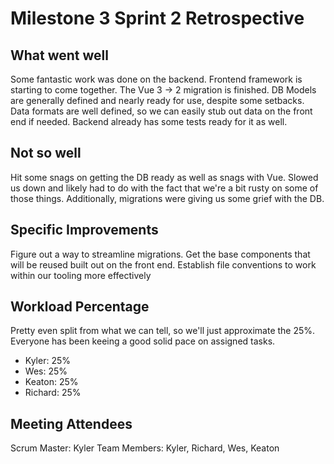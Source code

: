 # Milestone 3 Sprint 2 Retrospective

## What went well

Some fantastic work was done on the backend. Frontend framework is starting to come together. The Vue 3 -> 2 migration is finished. DB Models are generally defined and nearly ready for use, despite some setbacks. Data formats are well defined, so we can easily stub out data on the front end if needed. Backend already has some tests ready for it as well.

## Not so well

Hit some snags on getting the DB ready as well as snags with Vue. Slowed us down and likely had to do with the fact that we're a bit rusty on some of those things. Additionally, migrations were giving us some grief with the DB.

## Specific Improvements

Figure out a way to streamline migrations. Get the base components that will be reused built out on the front end. Establish file conventions to work within our tooling more effectively

## Workload Percentage

Pretty even split from what we can tell, so we'll just approximate the 25%. Everyone has been keeing a good solid pace on assigned tasks.

- Kyler: 25%
- Wes: 25%
- Keaton: 25%
- Richard: 25%

## Meeting Attendees

Scrum Master: Kyler
Team Members: Kyler, Richard, Wes, Keaton
